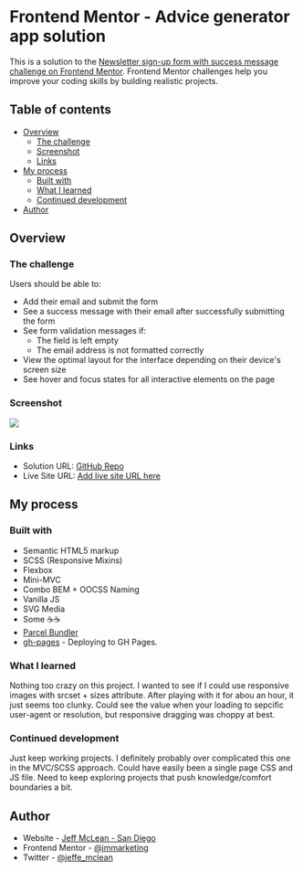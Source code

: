 # Frontend Mentor - Advice generator app solution

This is a solution to the [Newsletter sign-up form with success message challenge on Frontend Mentor](https://www.frontendmentor.io/challenges/newsletter-signup-form-with-success-message-3FC1AZbNrv). Frontend Mentor challenges help you improve your coding skills by building realistic projects.

## Table of contents

- [Overview](#overview)
  - [The challenge](#the-challenge)
  - [Screenshot](#screenshot)
  - [Links](#links)
- [My process](#my-process)
  - [Built with](#built-with)
  - [What I learned](#what-i-learned)
  - [Continued development](#continued-development)
- [Author](#author)

## Overview

### The challenge

Users should be able to:

- Add their email and submit the form
- See a success message with their email after successfully submitting the form
- See form validation messages if:
  - The field is left empty
  - The email address is not formatted correctly
- View the optimal layout for the interface depending on their device's screen size
- See hover and focus states for all interactive elements on the page

### Screenshot

![](./preview.gif)

### Links

- Solution URL: [GitHub Repo](https://github.com/jmmarketing/newsletter-signup-FEM)
- Live Site URL: [Add live site URL here](https://your-live-site-url.com)

## My process

### Built with

- Semantic HTML5 markup
- SCSS (Responsive Mixins)
- Flexbox
- Mini-MVC
- Combo BEM + OOCSS Naming
- Vanilla JS
- SVG Media
- Some ☕☕
- [Parcel Bundler](https://parceljs.org/)
- [gh-pages](https://www.npmjs.com/package/gh-pages) - Deploying to GH Pages.

### What I learned

Nothing too crazy on this project. I wanted to see if I could use responsive images with srcset + sizes attribute. After playing with it for abou an hour, it just seems too clunky. Could see the value when your loading to sepcific user-agent or resolution, but responsive dragging was choppy at best.

### Continued development

Just keep working projects. I definitely probably over complicated this one in the MVC/SCSS approach. Could have easily been a single page CSS and JS file. Need to keep exploring projects that push knowledge/comfort boundaries a bit.

## Author

- Website - [Jeff McLean - San Diego](https://jeffreymclean.com)
- Frontend Mentor - [@jmmarketing](https://www.frontendmentor.io/profile/jmmarketing)
- Twitter - [@jeffe_mclean](https://www.twitter.com/jeffe_mclean)
